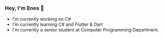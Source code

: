 ### Hey, I'm Enes 👋

- I’m currently working on C# 
- I’m currently learning C# and Flutter & Dart
- I'm currently a senior student at Computer Programming Department.

<!--
**EnesSariyildiz/enessariyildiz** is a ✨ _special_ ✨ repository because its `README.md` (this file) appears on your GitHub profile.

Here are some ideas to get you started:


- 👯 I’m looking to collaborate on ...
- 🤔 I’m looking for help with ...
- 💬 Ask me about ...
- 📫 How to reach me: ...
- 😄 Pronouns: ...
- ⚡ Fun fact: ...
-->
